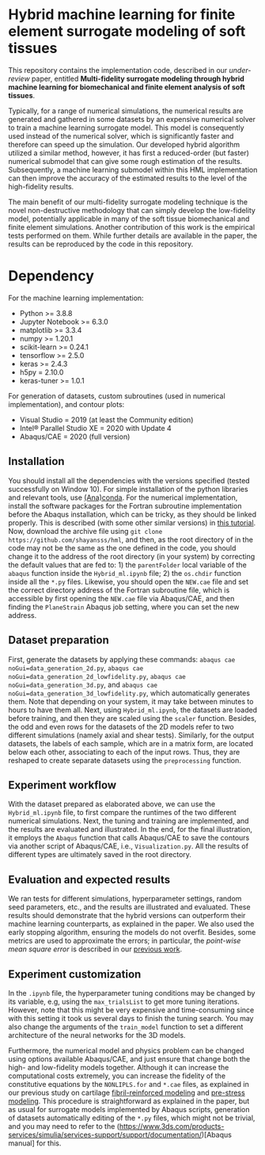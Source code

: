 # Hybrid machine learning for finite element surrogate modeling of soft tissues
This repository contains the implementation code, described in our *under-review* paper, entitled **Multi-fidelity surrogate modeling through hybrid machine learning for biomechanical and finite element analysis of soft tissues**.

Typically, for a range of numerical simulations, the numerical results are generated and gathered in some datasets by an expensive numerical solver to train a machine learning surrogate model. This model is consequently used instead of the numerical solver, which is significantly faster and therefore can speed up the simulation. Our developed hybrid algorithm utilized a similar method, however, it has first a reduced-order (but faster) numerical submodel that can give some rough estimation of the results. Subsequently, a machine learning submodel within this HML implementation can then improve the accuracy of the estimated results to the level of the high-fidelity results.

The main benefit of our multi-fidelity surrogate modeling technique is the novel non-destructive methodology that can simply develop the low-fidelity model, potentially applicable in many of the soft tissue biomechanical and finite element simulations. Another contribution of this work is the empirical tests performed on them. While further details are available in the paper, the results can be reproduced by the code in this repository.

# Dependency
For the machine learning implementation:
- Python >= 3.8.8
- Jupyter Notebook >= 6.3.0
- matplotlib >= 3.3.4
- numpy >= 1.20.1
- scikit-learn >= 0.24.1
- tensorflow >= 2.5.0
- keras >= 2.4.3
- h5py = 2.10.0
- keras-tuner >= 1.0.1

For generation of datasets, custom subroutines (used in numerical implementation), and contour plots:
- Visual Studio = 2019 (at least the Community edition)
- Intel® Parallel Studio XE = 2020 with Update 4
- Abaqus/CAE = 2020 (full version)

## Installation
You should install all the dependencies with the versions specified (tested successfully on Window 10). For simple installation of the python libraries and relevant tools, use [(Ana)conda](https://www.anaconda.com/). For the numerical implementation, install the software packages for the Fortran subroutine implementation before the Abaqus installation, which can be tricky, as they should be linked properly. This is described (with some other similar versions) in [this tutorial](http://dx.doi.org/10.13140/RG.2.2.33539.32800). Now, download the archive file using `git clone https://github.com/shayansss/hml`, and then, as the root directory of in the code may not be the same as the one defined in the code, you should change it to the address of the root directory (in your system) by correcting the default values that are fed to: 1) the `parentFolder` local variable of the `abaqus` function inside the `Hybrid_ml.ipynb` file; 2) the `os.chdir` function inside all the `*.py` files. Likewise, you should open the `NEW.cae` file and set the correct directory address of the Fortran subroutine file, which is accessible by first opening the `NEW.cae` file via Abaqus/CAE, and then finding the `PlaneStrain` Abaqus job setting, where you can set the new address.

## Dataset preparation
First, generate the datasets by applying these commands: `abaqus cae noGui=data_generation_2d.py`, `abaqus cae noGui=data_generation_2d_lowfidelity.py`, `abaqus cae noGui=data_generation_3d.py`, and `abaqus cae noGui=data_generation_3d_lowfidelity.py`, which automatically generates them. Note that depending on your system, it may take between minutes to hours to have them all. Next, using `Hybrid_ml.ipynb`, the datasets are loaded before training, and then they are scaled using the `scaler` function. Besides, the odd and even rows for the datasets of the 2D models refer to two different simulations (namely axial and shear tests). Similarly, for the output datasets, the labels of each sample, which are in a matrix form, are located below each other, associating to each of the input rows. Thus, they are reshaped to create separate datasets using the `preprocessing` function.

## Experiment workflow
With the dataset prepared as elaborated above, we can use the `Hybrid_ml.ipynb` file, to first compare the runtimes of the two different numerical simulations. Next, the tuning and training are implemented, and the results are evaluated and illustrated. In the end, for the final illustration, it employs the `Abaqus` function that calls Abaqus/CAE to save the contours via another script of Abaqus/CAE, i.e., `Visualization.py`. All the results of different types are ultimately saved in the root directory.

## Evaluation and expected results
We ran tests for different simulations, hyperparameter settings, random seed parameters, etc., and the results are illustrated and evaluated. These results should demonstrate that the hybrid versions can outperform their machine learning counterparts, as explained in the paper. We also used the early stopping algorithm, ensuring the models do not overfit. Besides, some metrics are used to approximate the errors; in particular, the *point-wise mean square error* is described in our [previous work](https://shayansss.github.io/files/2021_11.pdf).

## Experiment customization
In the `.ipynb` file, the hyperparameter tuning conditions may be changed by its variable, e.g, using the `max_trialsList` to get more tuning iterations. However, note that this might be very expensive and time-consuming since with this setting it took us several days to finish the tuning search. You may also change the arguments of the `train_model` function to set a different architecture of the neural networks for the 3D models.

Furthermore, the numerical model and physics problem can be changed using options available Abaqus/CAE, and just ensure that change both the high- and low-fidelity models together. Although it can increase the computational costs extremely, you can increase the fidelity of the constitutive equations by the `NONLIPLS.for` and `*.cae` files, as explained in our previous study on cartilage [fibril-reinforced modeling](https://shayansss.github.io/files/2019_09_preprint.pdf) and [pre-stress modeling](https://shayansss.github.io/files/2021_02.pdf). This procedure is straightforward as explained in the paper, but as usual for surrogate models implemented by Abaqus scripts, generation of datasets automatically editing of the `*.py` files, which might not be trivial, and you may need to refer to the (https://www.3ds.com/products-services/simulia/services-support/support/documentation/)[Abaqus manual] for this.
